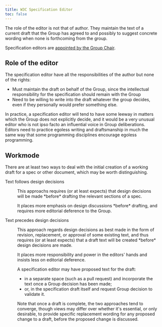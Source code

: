 ```yaml
---
title: W3C Specification Editor
toc: false
---
```


The role of the editor is not that of author. They maintain the text of a current draft that the Group has agreed to and possibly to suggest concrete wording when none is forthcoming from the group.

Specification editors are [appointed by the Group Chair](https://www.w3.org/Guide/chair/role.html).

<section>
<h2>Role of the editor</h2>

<p>The specification editor have all the responsibilities of the author
  but none of the rights:</p>

<ul>
  <li>Must maintain the draft on behalf of the Group, since the intellectual responsibility
    for the specification should remain with the Group</li>
  <li>Need to be willing to write into the draft whatever the group decides, even
    if they personally would prefer something else.</li>
</ul>

<p>In practice, a specification editor will tend to have some leeway in matters which
  the Group does not explicitly decide, and it would be a very unusual editor who is not
ipso facto an influential voice in Group deliberations. Editors need to practice egoless
writing and draftsmanship in much the same way that some programming disciplines
encourage egoless programming.</p>
</section>

<section>
<h2>Workmode</h2>

<p>
There are at least two ways to deal with the initial creation of a
working draft for a spec or other document, which may be worth
distinguishing.
</p>
<dl>
<dt>Text follows design decisions</dt>
<dd>
<p>This approachs requires (or at least expects) that design
decisions will be made *before* drafting the relevant sections of a
spec.</p>
<p>It places more emphasis on design discussions *before* drafting, and
requires more editorial deference to the Group.</p>
</dd>
<dt>Text precedes design decisions</dt>
<dd>
<p>
 This approach regards design decisions as best made in the form of
revision, replacement, or approval of some existing text, and thus
requires (or at least expects) that a draft text will be created
*before* design decisions are made.
</p>
<p>It places more responsibility
and power in the editors' hands and insists less on editorial
deference.
</p>
<p>
A specification editor may have proposed text for the draft:
</p>
<ul>
<li>in a separate space (such as a pull request) and incorporate the text
once a Group decision has been made;
</li>
<li>or, in the specification draft itself and request Group decision to validate
it.</li>
</ul>

<p>Note that once a draft is complete, the two approaches tend to
converge, though views may differ over whether it's essential, or only
desirable, to provide specific replacement wording for any proposed
change to a draft, before the proposed change is discussed.</p>

</dd>
</dl>
</section>
